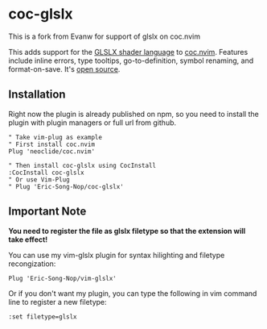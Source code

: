 # coc-glslx

This is a fork from Evanw for support of glslx on coc.nvim

This adds support for the [GLSLX shader language](https://github.com/evanw/glslx) to [coc.nvim](https://github.com/neoclide/coc.nvim). Features include inline errors, type tooltips, go-to-definition, symbol renaming, and format-on-save. It's [open source](https://github.com/Eric-Song-Nop/coc-glslx).

## Installation

Right now the plugin is already published on npm, so you need to install the plugin with plugin managers or full url from github.

```viml
" Take vim-plug as example
" First install coc.nvim
Plug 'neoclide/coc.nvim'

" Then install coc-glslx using CocInstall
:CocInstall coc-glslx
" Or use Vim-Plug
" Plug 'Eric-Song-Nop/coc-glslx'
```

## Important Note
**You need to register the file as glslx filetype so that the extension will take effect!**

You can use my vim-glslx plugin for syntax hilighting and filetype recongization: 
```viml
Plug 'Eric-Song-Nop/vim-glslx'
```

Or if you don't want my plugin, you can type the following in vim command line to register a new filetype:

```viml
:set filetype=glslx
```
